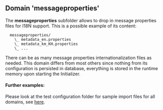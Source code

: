 ## Domain 'messageproperties'
The **messageproperties** subfolder allows to drop in message properties files for I18N support. This is a possible example of its content:
```
  messageproperties/
    \_ metadata_en.properties
    \_ metadata_km_KH.properties
    \_ ...
```
There can be as many message properties internationalization files as needed.
This domain differs from most others since nothing from its configuration is persisted in database, everything is stored in the runtime memory upon starting the Initializer.

#### Further examples:
Please look at the test configuration folder for sample import files for all domains, see [here](../api/src/test/resources/testAppDataDir/configuration).